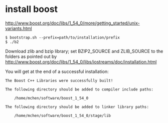 # install boost
http://www.boost.org/doc/libs/1_54_0/more/getting_started/unix-variants.html

	$ bootstrap.sh --prefix=path/to/installation/prefix
	$ ./b2

Download zlib and bzip library; set BZIP2_SOURCE and ZLIB_SOURCE to the folders
as pointed out by
http://www.boost.org/doc/libs/1_54_0/libs/iostreams/doc/installation.html

You will get at the end of a successful installation:

	The Boost C++ Libraries were successfully built!

	The following directory should be added to compiler include paths:

		/home/mchen/software/boost_1_54_0

	The following directory should be added to linker library paths:

	    /home/mchen/software/boost_1_54_0/stage/lib
